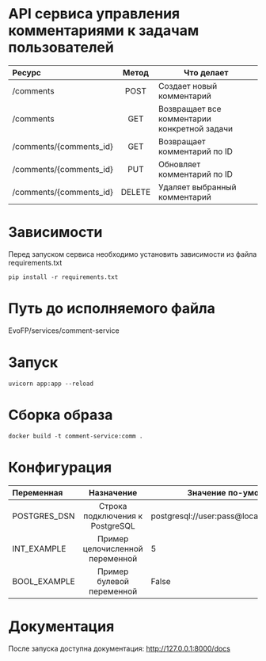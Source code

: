 # API сервиса управления комментариями к задачам пользователей

| Ресурс                  | Метод  | Что делает                                   |
| :---------------------- | :----: | -------------------------------------------- |
| /comments               |  POST  | Создает новый комментарий                    |
| /comments               |  GET   | Возвращает все комментарии конкретной задачи |
| /comments/{comments_id} |  GET   | Возвращает комментарий по ID                 |
| /comments/{comments_id} |  PUT   | Обновляет комментарий по ID                  |
| /comments/{comments_id} | DELETE | Удаляет выбранный комментарий                |

# Зависимости

Перед запуском сервиса необходимо установить зависимости из файла requirements.txt

```
pip install -r requirements.txt
```

# Путь до исполняемого файла

EvoFP/services/comment-service

# Запуск

```
uvicorn app:app --reload
```

# Сборка образа

```
docker build -t comment-service:comm .
```

# Конфигурация

| Переменная   |           Назначение            | Значение по-умолчанию                        |
| :----------- | :-----------------------------: | -------------------------------------------- |
| POSTGRES_DSN | Строка подключения к PostgreSQL | postgresql://user:pass@localhost:5432/foobar |
| INT_EXAMPLE  | Пример целочисленной переменной | 5                                            |
| BOOL_EXAMPLE |    Пример булевой переменной    | False                                        |

# Документация

После запуска доступна документация: http://127.0.0.1:8000/docs
